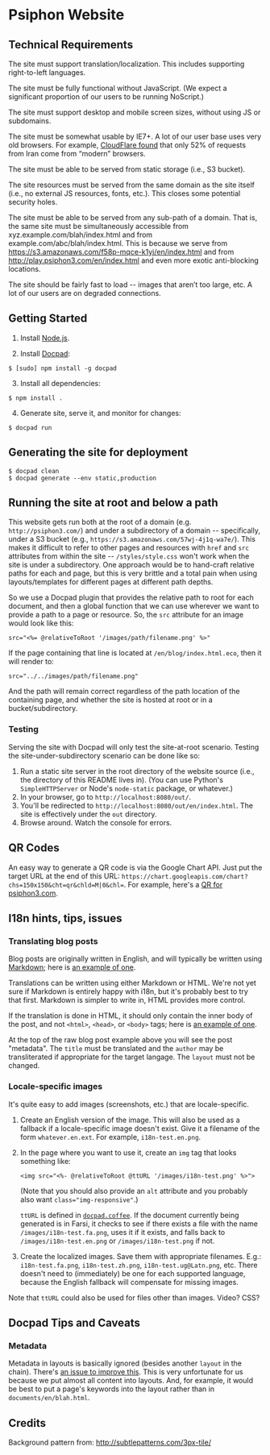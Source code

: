 # Psiphon Website

## Technical Requirements

The site must support translation/localization. This includes supporting right-to-left languages.

The site must be fully functional without JavaScript. (We expect a significant proportion of our users to be running NoScript.)

The site must support desktop and mobile screen sizes, without using JS or subdomains.

The site must be somewhat usable by IE7+. A lot of our user base uses very old browsers. For example, [CloudFlare found](https://blog.cloudflare.com/introducing-universal-ssl/) that only 52% of requests from Iran come from “modern” browsers.

The site must be able to be served from static storage (i.e., S3 bucket).

The site resources must be served from the same domain as the site itself (i.e., no external JS resources, fonts, etc.). This closes some potential security holes.

The site must be able to be served from any sub-path of a domain. That is, the same site must be simultaneously accessible from xyz.example.com/blah/index.html and from example.com/abc/blah/index.html. This is because we serve from https://s3.amazonaws.com/f58p-mqce-k1yj/en/index.html and from http://play.psiphon3.com/en/index.html and even more exotic anti-blocking locations.

The site should be fairly fast to load -- images that aren’t too large, etc. A lot of our users are on degraded connections.


## Getting Started

1. Install [Node.js](http://nodejs.org/).

2. Install [Docpad](http://docpad.org/):
  
  ```
  $ [sudo] npm install -g docpad
  ```

3. Install all dependencies:

  ```
  $ npm install .
  ```

4. Generate site, serve it, and monitor for changes:

  ```
  $ docpad run
  ```

## Generating the site for deployment

```
$ docpad clean
$ docpad generate --env static,production
```


## Running the site at root and below a path

This website gets run both at the root of a domain (e.g. `http://psiphon3.com/`) and under a subdirectory of a domain -- specifically, under a S3 bucket (e.g., `https://s3.amazonaws.com/57wj-4j1q-wa7e/`). This makes it difficult to refer to other pages and resources with `href` and `src` attributes from within the site -- `/styles/style.css` won't work when the site is under a subdirectory. One approach would be to hand-craft relative paths for each and page, but this is very brittle and a total pain when using layouts/templates for different pages at different path depths.

So we use a Docpad plugin that provides the relative path to root for each document, and then a global function that we can use wherever we want to provide a path to a page or resource. So, the `src` attribute for an image would look like this:

```
src="<%= @relativeToRoot '/images/path/filename.png' %>"
```

If the page containing that line is located at `/en/blog/index.html.eco`, then it will render to:

```
src="../../images/path/filename.png"
```

And the path will remain correct regardless of the path location of the containing page, and whether the site is hosted at root or in a bucket/subdirectory.

### Testing

Serving the site with Docpad will only test the site-at-root scenario. Testing the site-under-subdirectory scenario can be done like so:

1. Run a static site server in the root directory of the website source (i.e., the directory of this README lives in). (You can use Python's `SimpleHTTPServer` or Node's `node-static` package, or whatever.)
2. In your browser, go to `http://localhost:8080/out/`. 
3. You'll be redirected to `http://localhost:8080/out/en/index.html`. The site is effectively under the `out` directory.
4. Browse around. Watch the console for errors.


## QR Codes

An easy way to generate a QR code is via the Google Chart API. Just put the target URL at the end of this URL: `https://chart.googleapis.com/chart?chs=150x150&cht=qr&chld=M|0&chl=`. For example, here's a [QR for psiphon3.com](https://chart.googleapis.com/chart?chs=150x150&cht=qr&chld=M|0&chl=http://psiphon3.com).


## I18n hints, tips, issues

### Translating blog posts

Blog posts are originally written in English, and will typically be written using [Markdown](https://github.com/adam-p/markdown-here/wiki/Markdown-Cheatsheet); here is [an example of one](https://bitbucket.org/psiphon/psiphon-circumvention-system/raw/e74506889cb91ca4acdb9db3cc5f6b1c986dc577/Website/src/documents/en/blog/psiphon-a-technical-description.html.md).

Translations can be written using either Markdown or HTML. We're not yet sure if Markdown is entirely happy with i18n, but it's probably best to try that first. Markdown is simpler to write in, HTML provides more control.

If the translation is done in HTML, it should only contain the inner body of the post, and not `<html>`, `<head>`, or `<body>` tags; here is [an example of one](https://bitbucket.org/psiphon/psiphon-circumvention-system/src/cfc2d583bb8cd8f3c4a61d2d248a90c742389ff9/Website/src/documents/fa/blog/psiphon-a-technical-description.html).

At the top of the raw blog post example above you will see the post "metadata". The `title` must be translated and the `author` may be transliterated if appropriate for the target langage. The `layout` must not be changed. 


### Locale-specific images

It's quite easy to add images (screenshots, etc.) that are locale-specific.

1. Create an English version of the image. This will also be used as a fallback if a locale-specific image doesn't exist. Give it a filename of the form `whatever.en.ext`. For example, `i18n-test.en.png`.

2. In the page where you want to use it, create an `img` tag that looks something like:
   ```
   <img src="<%- @relativeToRoot @ttURL '/images/i18n-test.png' %>">
   ```
   (Note that you should also provide an `alt` attribute and you probably also want `class="img-responsive"`.)

   `ttURL` is defined in [`docpad.coffee`](https://bitbucket.org/psiphon/psiphon-circumvention-system/src/tip/Website/docpad.coffee?at=default). If the document currently being generated is in Farsi, it checks to see if there exists a file with the name `/images/i18n-test.fa.png`, uses it if it exists, and falls back to `/images/i18n-test.en.png` or `/images/i18n-test.png` if not.

3. Create the localized images. Save them with appropriate filenames. E.g.: `i18n-test.fa.png`, `i18n-test.zh.png`, `i18n-test.ug@Latn.png`, etc. There doesn't need to (immediately) be one for each supported language, because the English fallback will compensate for missing images.

Note that `ttURL` could also be used for files other than images. Video? CSS?


## Docpad Tips and Caveats

### Metadata

Metadata in layouts is basically ignored (besides another `layout` in the chain). There's [an issue to improve this](https://github.com/bevry/docpad/issues/458). This is very unfortunate for us because we put almost all content into layouts. And, for example, it would be best to put a page's keywords into the layout rather than in `documents/en/blah.html`.


## Credits

Background pattern from: http://subtlepatterns.com/3px-tile/
